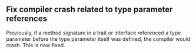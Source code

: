 ## Fix compiler crash related to type parameter references

Previously, if a method signature in a trait or interface referenced a type
parameter before the type parameter itself was defined, the compiler would
crash. This is now fixed.
